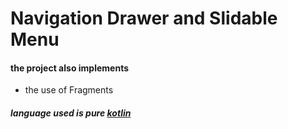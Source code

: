 # Navigation Drawer and Slidable Menu
#### the project also implements
* the use of Fragments

##### language used is pure [kotlin](kotlinlang.org)
